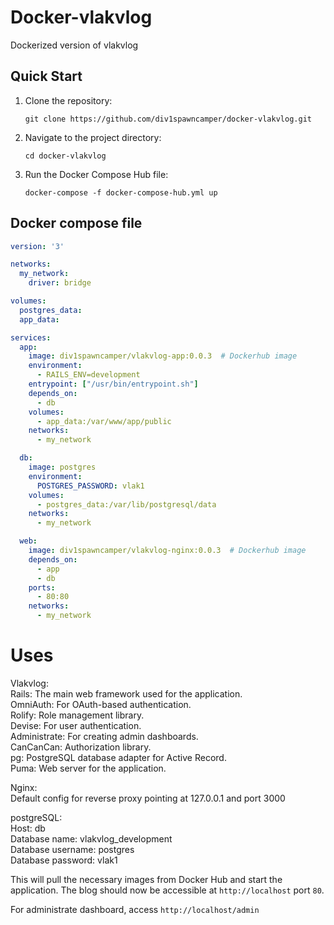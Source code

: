 # Docker-vlakvlog

Dockerized version of vlakvlog
## Quick Start
1. Clone the repository:
   ```
   git clone https://github.com/div1spawncamper/docker-vlakvlog.git
   ```
2. Navigate to the project directory:
   ```
   cd docker-vlakvlog
   ```

3. Run the Docker Compose Hub file:
   ```
   docker-compose -f docker-compose-hub.yml up
   ```
## Docker compose file

```yaml
version: '3'

networks:
  my_network:
    driver: bridge

volumes:
  postgres_data:
  app_data:

services:
  app:
    image: div1spawncamper/vlakvlog-app:0.0.3  # Dockerhub image
    environment:
      - RAILS_ENV=development
    entrypoint: ["/usr/bin/entrypoint.sh"]
    depends_on:
      - db
    volumes:
      - app_data:/var/www/app/public
    networks:
      - my_network

  db:
    image: postgres
    environment:
      POSTGRES_PASSWORD: vlak1
    volumes:
      - postgres_data:/var/lib/postgresql/data
    networks:
      - my_network

  web:
    image: div1spawncamper/vlakvlog-nginx:0.0.3  # Dockerhub image
    depends_on:
      - app
      - db
    ports:
      - 80:80
    networks:
      - my_network
```
# Uses

Vlakvlog:<br>
Rails: The main web framework used for the application. <br>
OmniAuth: For OAuth-based authentication.<br>
Rolify: Role management library.<br>
Devise: For user authentication.<br>
Administrate: For creating admin dashboards.<br>
CanCanCan: Authorization library.<br>
pg: PostgreSQL database adapter for Active Record.<br>
Puma: Web server for the application.<br>

Nginx:<br>
Default config for reverse proxy pointing at 127.0.0.1 and port 3000<br>

postgreSQL:<br>
Host: db<br>
Database name: vlakvlog_development<br>
Database username: postgres<br>
Database password: vlak1<br>

This will pull the necessary images from Docker Hub and start the application. The blog should now be accessible at `http://localhost` port `80`. 

For administrate dashboard, access `http://localhost/admin`



